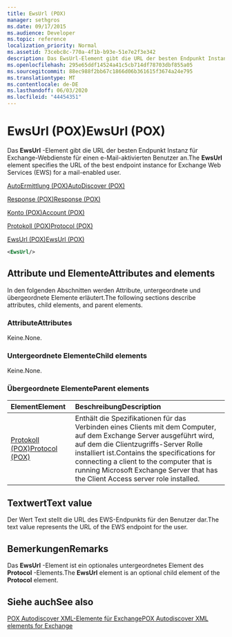 ```yaml
---
title: EwsUrl (POX)
manager: sethgros
ms.date: 09/17/2015
ms.audience: Developer
ms.topic: reference
localization_priority: Normal
ms.assetid: 73cebc8c-770a-4f1b-b93e-51e7e2f3e342
description: Das EwsUrl-Element gibt die URL der besten Endpunkt Instanz für Exchange-Webdienste für einen e-Mail-aktivierten Benutzer an.
ms.openlocfilehash: 295e65ddf14524a41c5cb714df78703dbf855a05
ms.sourcegitcommit: 88ec988f2bb67c1866d06b361615f3674a24e795
ms.translationtype: MT
ms.contentlocale: de-DE
ms.lasthandoff: 06/03/2020
ms.locfileid: "44454351"
---
```

# <a name="ewsurl-pox"></a><span data-ttu-id="652d8-103">EwsUrl (POX)</span><span class="sxs-lookup"><span data-stu-id="652d8-103">EwsUrl (POX)</span></span>

<span data-ttu-id="652d8-104">Das **EwsUrl** -Element gibt die URL der besten Endpunkt Instanz für Exchange-Webdienste für einen e-Mail-aktivierten Benutzer an.</span><span class="sxs-lookup"><span data-stu-id="652d8-104">The **EwsUrl** element specifies the URL of the best endpoint instance for Exchange Web Services (EWS) for a mail-enabled user.</span></span> 
  
[<span data-ttu-id="652d8-105">AutoErmittlung (POX)</span><span class="sxs-lookup"><span data-stu-id="652d8-105">AutoDiscover (POX)</span></span>](autodiscover-pox.md)
  
[<span data-ttu-id="652d8-106">Response (POX)</span><span class="sxs-lookup"><span data-stu-id="652d8-106">Response (POX)</span></span>](response-pox.md)
  
[<span data-ttu-id="652d8-107">Konto (POX)</span><span class="sxs-lookup"><span data-stu-id="652d8-107">Account (POX)</span></span>](account-pox.md)
  
[<span data-ttu-id="652d8-108">Protokoll (POX)</span><span class="sxs-lookup"><span data-stu-id="652d8-108">Protocol (POX)</span></span>](protocol-pox.md)
  
[<span data-ttu-id="652d8-109">EwsUrl (POX)</span><span class="sxs-lookup"><span data-stu-id="652d8-109">EwsUrl (POX)</span></span>](ewsurl-pox.md)
  
```XML
<EwsUrl/>
```

## <a name="attributes-and-elements"></a><span data-ttu-id="652d8-110">Attribute und Elemente</span><span class="sxs-lookup"><span data-stu-id="652d8-110">Attributes and elements</span></span>

<span data-ttu-id="652d8-111">In den folgenden Abschnitten werden Attribute, untergeordnete und übergeordnete Elemente erläutert.</span><span class="sxs-lookup"><span data-stu-id="652d8-111">The following sections describe attributes, child elements, and parent elements.</span></span>
  
### <a name="attributes"></a><span data-ttu-id="652d8-112">Attribute</span><span class="sxs-lookup"><span data-stu-id="652d8-112">Attributes</span></span>

<span data-ttu-id="652d8-113">Keine.</span><span class="sxs-lookup"><span data-stu-id="652d8-113">None.</span></span>
  
### <a name="child-elements"></a><span data-ttu-id="652d8-114">Untergeordnete Elemente</span><span class="sxs-lookup"><span data-stu-id="652d8-114">Child elements</span></span>

<span data-ttu-id="652d8-115">Keine.</span><span class="sxs-lookup"><span data-stu-id="652d8-115">None.</span></span>
  
### <a name="parent-elements"></a><span data-ttu-id="652d8-116">Übergeordnete Elemente</span><span class="sxs-lookup"><span data-stu-id="652d8-116">Parent elements</span></span>

|<span data-ttu-id="652d8-117">**Element**</span><span class="sxs-lookup"><span data-stu-id="652d8-117">**Element**</span></span>|<span data-ttu-id="652d8-118">**Beschreibung**</span><span class="sxs-lookup"><span data-stu-id="652d8-118">**Description**</span></span>|
|:-----|:-----|
|[<span data-ttu-id="652d8-119">Protokoll (POX)</span><span class="sxs-lookup"><span data-stu-id="652d8-119">Protocol (POX)</span></span>](protocol-pox.md) <br/> |<span data-ttu-id="652d8-120">Enthält die Spezifikationen für das Verbinden eines Clients mit dem Computer, auf dem Exchange Server ausgeführt wird, auf dem die Clientzugriffs-Server Rolle installiert ist.</span><span class="sxs-lookup"><span data-stu-id="652d8-120">Contains the specifications for connecting a client to the computer that is running Microsoft Exchange Server that has the Client Access server role installed.</span></span>  <br/> |
   
## <a name="text-value"></a><span data-ttu-id="652d8-121">Textwert</span><span class="sxs-lookup"><span data-stu-id="652d8-121">Text value</span></span>

<span data-ttu-id="652d8-122">Der Wert Text stellt die URL des EWS-Endpunkts für den Benutzer dar.</span><span class="sxs-lookup"><span data-stu-id="652d8-122">The text value represents the URL of the EWS endpoint for the user.</span></span>
  
## <a name="remarks"></a><span data-ttu-id="652d8-123">Bemerkungen</span><span class="sxs-lookup"><span data-stu-id="652d8-123">Remarks</span></span>

<span data-ttu-id="652d8-124">Das **EwsUrl** -Element ist ein optionales untergeordnetes Element des **Protocol** -Elements.</span><span class="sxs-lookup"><span data-stu-id="652d8-124">The **EwsUrl** element is an optional child element of the **Protocol** element.</span></span> 
  
## <a name="see-also"></a><span data-ttu-id="652d8-125">Siehe auch</span><span class="sxs-lookup"><span data-stu-id="652d8-125">See also</span></span>



[<span data-ttu-id="652d8-126">POX Autodiscover XML-Elemente für Exchange</span><span class="sxs-lookup"><span data-stu-id="652d8-126">POX Autodiscover XML elements for Exchange</span></span>](pox-autodiscover-xml-elements-for-exchange.md)

